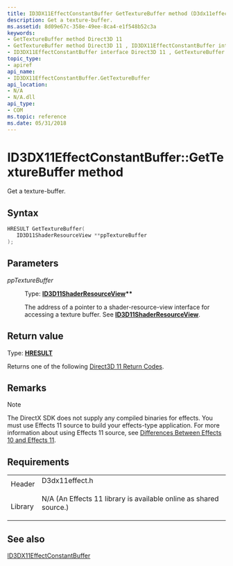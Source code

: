 ```yaml
---
title: ID3DX11EffectConstantBuffer GetTextureBuffer method (D3dx11effect.h)
description: Get a texture-buffer.
ms.assetid: 8d09e67c-358e-49ee-8ca4-e1f548b52c3a
keywords:
- GetTextureBuffer method Direct3D 11
- GetTextureBuffer method Direct3D 11 , ID3DX11EffectConstantBuffer interface
- ID3DX11EffectConstantBuffer interface Direct3D 11 , GetTextureBuffer method
topic_type:
- apiref
api_name:
- ID3DX11EffectConstantBuffer.GetTextureBuffer
api_location:
- N/A
- N/A.dll
api_type:
- COM
ms.topic: reference
ms.date: 05/31/2018
---
```


# ID3DX11EffectConstantBuffer::GetTextureBuffer method

Get a texture-buffer.

## Syntax


```C++
HRESULT GetTextureBuffer(
   ID3D11ShaderResourceView **ppTextureBuffer
);
```



## Parameters

<dl> <dt>

*ppTextureBuffer* 
</dt> <dd>

Type: **[**ID3D11ShaderResourceView**](/windows/desktop/api/D3D11/nn-d3d11-id3d11shaderresourceview)\*\***

The address of a pointer to a shader-resource-view interface for accessing a texture buffer. See [**ID3D11ShaderResourceView**](/windows/desktop/api/D3D11/nn-d3d11-id3d11shaderresourceview).

</dd> </dl>

## Return value

Type: **[**HRESULT**](https://msdn.microsoft.com/library/Bb401631(v=MSDN.10).aspx)**

Returns one of the following [Direct3D 11 Return Codes](d3d11-graphics-reference-returnvalues.md).

## Remarks

> [!Note]  
> The DirectX SDK does not supply any compiled binaries for effects. You must use Effects 11 source to build your effects-type application. For more information about using Effects 11 source, see [Differences Between Effects 10 and Effects 11](d3d11-graphics-programming-guide-effects-differences.md).

 

## Requirements



|                    |                                                                                                                                              |
|--------------------|----------------------------------------------------------------------------------------------------------------------------------------------|
| Header<br/>  | <dl> <dt>D3dx11effect.h</dt> </dl>                                                    |
| Library<br/> | <dl> <dt>N/A (An Effects 11 library is available online as shared source.)</dt> </dl> |



## See also

<dl> <dt>

[ID3DX11EffectConstantBuffer](id3dx11effectconstantbuffer.md)
</dt> </dl>

 

 





